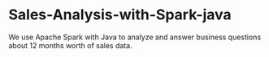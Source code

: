 # Sales-Analysis-with-Spark-java

We use Apache Spark with Java to analyze and answer business questions about 12 months worth of sales data.
